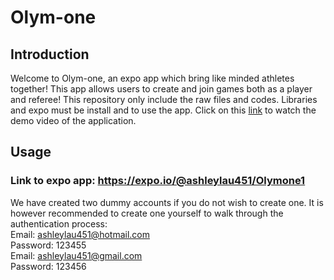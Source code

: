 # Olym-one
## Introduction
Welcome to Olym-one, an expo app which bring like minded athletes together! This app allows users to create and join games both as a player and referee! This repository only include the raw files and codes. Libraries and expo must be install and to use the app. Click on this [link](https://drive.google.com/file/d/1YPQ8P4TU9cMy7WhbVayGhP67e7OICFs3/view?usp=sharing) to watch the demo video of the application.

## Usage
### Link to expo app: https://expo.io/@ashleylau451/Olymone1
We have created two dummy accounts if you do not wish to create one. It is however recommended to create one yourself to walk through the authentication process: 
<br>
Email: ashleylau451@hotmail.com <br>
Password: 123455 <br>
Email: ashleylau451@gmail.com <br>
Password: 123456
